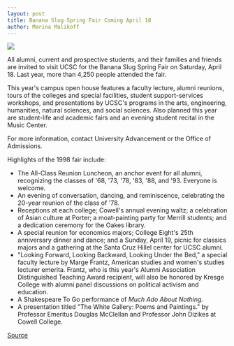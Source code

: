 ```yaml
---
layout: post
title: Banana Slug Spring Fair Coming April 18
author: Marina Malikoff
---
```


![][2]

All alumni, current and prospective students, and their families and friends are invited to visit UCSC for the Banana Slug Spring Fair on Saturday, April 18. Last year, more than 4,250 people attended the fair.

This year's campus open house features a faculty lecture, alumni reunions, tours of the colleges and special facilities, student support-services workshops, and presentations by UCSC's programs in the arts, engineering, humanities, natural sciences, and social sciences. Also planned this year are student-life and academic fairs and an evening student recital in the Music Center.

For more information, contact University Advancement or the Office of Admissions.

Highlights of the 1998 fair include:
* The All-Class Reunion Luncheon, an anchor event for all alumni, recognizing the classes of '68, '73, '78, '83, '88, and '93. Everyone is welcome.
* An evening of conversation, dancing, and reminiscence, celebrating the 20-year reunion of the class of '78.
* Receptions at each college; Cowell's annual evening waltz; a celebration of Asian culture at Porter; a moat-painting party for Merrill students; and a dedication ceremony for the Oakes library.
* A special reunion for economics majors; College Eight's 25th anniversary dinner and dance; and a Sunday, April 19, picnic for classics majors and a gathering at the Santa Cruz Hillel center for UCSC alumni.
* "Looking Forward, Looking Backward, Looking Under the Bed," a special faculty lecture by Marge Frantz, American studies and women's studies lecturer emerita. Frantz, who is this year's Alumni Association Distinguished Teaching Award recipient, will also be honored by Kresge College with alumni panel discussions on political activism and education.
* A Shakespeare To Go performance of _Much Ado About Nothing._
* A presentation titled "The White Gallery: Poems and Paintings." by Professor Emeritus Douglas McClellan and Professor John Dizikes at Cowell College.

[2]: http://www1.ucsc.edu/oncampus/currents/97-98/art/bssf.art.98-03-30.gif

[Source](http://www1.ucsc.edu/oncampus/currents/97-98/03-30/bssf.htm "Permalink to Banana Slug Spring Fair: 03-30-98")
